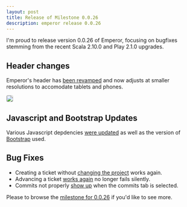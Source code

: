 ```yaml
---
layout: post
title: Release of Milestone 0.0.26
description: emperor release 0.0.26
---
```


I'm proud to release version 0.0.26 of Emperor, focusing on bugfixes stemming from the recent Scala 2.10.0 and Play 2.1.0 upgrades.

## Header changes

Emperor's header has [been revamped](http://issues.emperorapp.com/ticket/EMP-250) and now adjusts at smaller resolutions to accomodate tablets and phones.

<a href="http://f.cl.ly/items/2p1o2F2w2C2r2q1c2D2r/Screen%20Shot%202013-02-24%20at%203.12.55%20PM.png"><img style="border: 1px solid #ccc; border-radius: 3px;" src="http://f.cl.ly/items/2p1o2F2w2C2r2q1c2D2r/Screen%20Shot%202013-02-24%20at%203.12.55%20PM.png"></a>

## Javascript and Bootstrap Updates

Various Javascript depdencies [were updated](http://issues.emperorapp.com/ticket/EMP-248) as well as the version of [Bootstrap](http://twitter.github.com/bootstrap/) used.

## Bug Fixes

* Creating a ticket without [changing the project](http://issues.emperorapp.com/ticket/EMP-243) works again.
* Advancing a ticket [works again](http://issues.emperorapp.com/ticket/EMP-244) no longer fails silently.
* Commits not properly [show up](http://issues.emperorapp.com/ticket/EMP-246) when the commits tab is selected.



Please to browse the [milestone for 0.0.26](http://issues.emperorapp.com/ticket/EMP-242) if you'd like to see more.